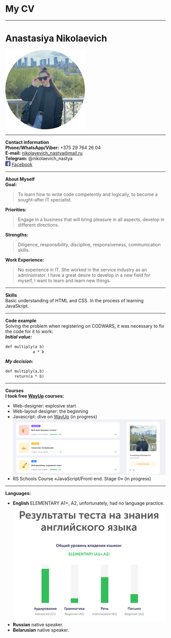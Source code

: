 # My CV # 
---
# Anastasiya Nikolaevich #  
![me](/img/avatar.png) 

---
**Contact information**  
**Phone/WhatsApp/Viber:** +375 29 764 26 04  
**E-mail:** nikolayevich_nastya@mail.ru  
**Telegram:** @nikolaevich_nastya  
![icon](/img/facebook.png) 
[Facebook](https://www.facebook.com/nikolaevichaa)  

---
**About Myself**  
**Goal:** 
>To learn how to write code competently and logically, to become a sought-after IT specialist.  
>
**Priorities:** 
>Engage in a business that will bring pleasure in all aspects, develop in different directions.  
>
**Strengths:** 
>Diligence, responsibility, discipline, responsiveness, communication skills.  
>
**Work Experience:** 
>No experience in IT. She worked in the service industry as an administrator. I have a great desire to develop in a new field for myself, I want to learn and learn new things.

---
**Skills**  
Basic understanding of HTML and CSS. In the process of learning JavaSkript.  

---
**Code example**  
Solving the problem when registering on CODWARS, it was necessary to fix the code for it to work:  
***Initial value:*** 
```
def multiply(a b)  
            a * b  
```
***My decision:***  
```
def multiply(a,b)   
    return(a * b)
```
---
**Courses**  
**I took free
[WayUp](https://my.wayup.in/)
courses:**  
+ Web-designer: explosive start  
+ Web-layout designer: the beginning  
+ Javascript: dive on
[WayUp](https://my.wayup.in/course/3)
(in progress)  
![my skills](/img/fyukbqcrbq.png)  
+ RS Schools Course «JavaScript/Front-end. Stage 0» (in progress)  

---
**Languages:**
+ **English** ELEMENTARY A1+, A2, unfortunately, had no language practice.  
![my skills in English](/img/fyufddd.png)  
+ **Russian** native speaker.  
+ **Belarusian** native speaker.
